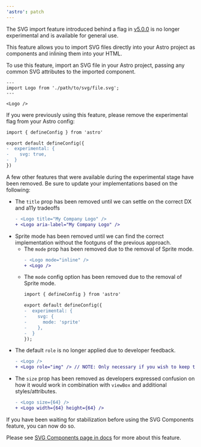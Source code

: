 ```yaml
---
'astro': patch
---
```


The SVG import feature introduced behind a flag in [v5.0.0](https://github.com/withastro/astro/blob/main/packages/astro/CHANGELOG.md#500) is no longer experimental and is available for general use.

This feature allows you to import SVG files directly into your Astro project as components and inlining them into your HTML.

To use this feature, import an SVG file in your Astro project, passing any common SVG attributes to the imported component.

```astro
---
import Logo from './path/to/svg/file.svg';
---

<Logo />
```

If you were previously using this feature, please remove the experimental flag from your Astro config:

```diff
import { defineConfig } from 'astro'

export default defineConfig({
-  experimental: {
-    svg: true,
-  }
})
```

A few other features that were available during the experimental stage have been removed. Be sure to update your implementations based on the following:

- The `title` prop has been removed until we can settle on the correct DX and a11y tradeoffs
  ```diff
  - <Logo title="My Company Logo" />
  + <Logo aria-label="My Company Logo" />
  ```
- Sprite mode has been removed until we can find the correct implementation without the footguns of the previous approach.
  - The `mode` prop has been removed due to the removal of Sprite mode.
    ```diff
    - <Logo mode="inline" />
    + <Logo />
    ```
  - The `mode` config option has been removed due to the removal of Sprite mode.
    ```diff
    import { defineConfig } from 'astro'

    export default defineConfig({
    -  experimental: {
    -    svg: {
    -      mode: 'sprite'
    -    },
    -  }
    });
    ```
- The default `role` is no longer applied due to developer feedback.
  ```diff
  - <Logo />
  + <Logo role="img" /> // NOTE: Only necessary if you wish to keep this functionality
  ```
- The `size` prop has been removed as developers expressed confusion on how it would work in combination with `viewBox` and additional styles/attributes.
  ```diff
  - <Logo size={64} />
  + <Logo width={64} height={64} />
  ```


If you have been waiting for stabilization before using the SVG Components feature, you can now do so.

Please see [SVG Components page in docs](https://docs.astro.build/en/svg-components/) for more about this feature.
